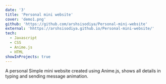 ```yaml
---
date: '3'
title: 'Personal mini website'
cover: 'demo1.png'
github: 'https://github.com/arshsisodiya/Personal-mini-website'
external: 'hhttps://arshsisodiya.github.io/Personal-mini-website/'
tech:
  - Javascript
  - CSS
  - Anime.js
  - HTML
showInProjects: true
---
```


A personal Simple mini website created using Anime.js, shows all details in typing and sending message animation.
